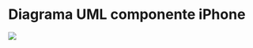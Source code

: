 # Diagrama UML componente iPhone

[![](https://mermaid.ink/img/pako:eNp1ksFO4zAQhl_FmhNomyqhDWlyQKqWy0oLQgvsYZXLEE_bEY4nchwE7fbdcdMitY3wyZ75__k89mygEk1QQBRFpfXsDRXqllpcsKhI3TIuHdaonu9-q0pqsWQ9KX5YhV1pe1NlsG0PwtKqsOaWazQqiv7fqD_UONGdF3fXtVyhGUrmDToyK3kiQwuxXMlQc49vtEQt7lfgO0u-tHtRTx9SNvvsbv3wUqG7uDyKNNi1Z6E2wCsWi4cKX8ntKWh412OS4eVZWfRkNZ3GONgY3U9xjlj-yvob1qDnYxS98wu7B1yyxVOi5n0f9_KG85ezpO_Q8BrPjAEMI6jJ1cg6DEMPKsGvqKYSirDV6F5LKO026DC88-OHraDwrqMRdI0ObR4mAIoFmjZEG7T_ROovUThCsYF3KKbpOI1n00lynWSTLL8awQcUeTaO82kax0keT9LrPNmOYN3b4_Esy6ZxOruKkyRJ052BNO--ej-5_QBvPwH1qd3O?type=png)](https://mermaid.live/edit#pako:eNp1ksFO4zAQhl_FmhNomyqhDWlyQKqWy0oLQgvsYZXLEE_bEY4nchwE7fbdcdMitY3wyZ75__k89mygEk1QQBRFpfXsDRXqllpcsKhI3TIuHdaonu9-q0pqsWQ9KX5YhV1pe1NlsG0PwtKqsOaWazQqiv7fqD_UONGdF3fXtVyhGUrmDToyK3kiQwuxXMlQc49vtEQt7lfgO0u-tHtRTx9SNvvsbv3wUqG7uDyKNNi1Z6E2wCsWi4cKX8ntKWh412OS4eVZWfRkNZ3GONgY3U9xjlj-yvob1qDnYxS98wu7B1yyxVOi5n0f9_KG85ezpO_Q8BrPjAEMI6jJ1cg6DEMPKsGvqKYSirDV6F5LKO026DC88-OHraDwrqMRdI0ObR4mAIoFmjZEG7T_ROovUThCsYF3KKbpOI1n00lynWSTLL8awQcUeTaO82kax0keT9LrPNmOYN3b4_Esy6ZxOruKkyRJ052BNO--ej-5_QBvPwH1qd3O)
